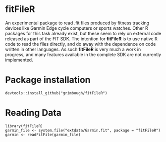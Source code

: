# fitFileR

An experimental package to read .fit files produced by fitness tracking devices 
like Garmin Edge cycle computers or sports watches.  Other R packages for this task already exist,
but these seem to rely on external code released as part of the FIT SDK.  The intention
for **fitFileR** is to use native R code to read the files directly, and do away with
the dependence on code written in other languages. As such **fitFileR** is very much a work
in progress, and many features available in the complete SDK are not currently implemented.

# Package installation

```{r installation}
devtools::install_github("grimbough/fitFileR")
```

# Reading Data

```{r readingData}
library(fitFileR)
garmin_file <- system.file("extdata/Garmin.fit", package = "fitFileR")
garmin <- readFitFile(garmin_file)
```